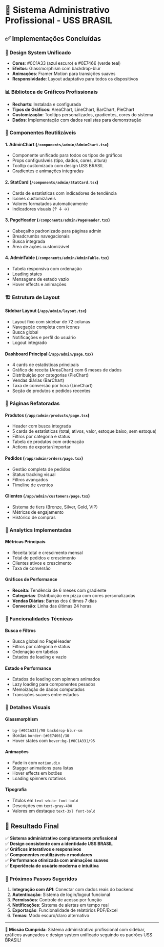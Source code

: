 # 🚀 Sistema Administrativo Profissional - USS BRASIL

## ✅ Implementações Concluídas

### 🎨 Design System Unificado
- **Cores**: #0C1A33 (azul escuro) e #0E7466 (verde teal)
- **Efeitos**: Glassmorphism com backdrop-blur
- **Animações**: Framer Motion para transições suaves
- **Responsividade**: Layout adaptativo para todos os dispositivos

### 📊 Biblioteca de Gráficos Profissionais
- **Recharts**: Instalada e configurada
- **Tipos de Gráficos**: AreaChart, LineChart, BarChart, PieChart
- **Customização**: Tooltips personalizados, gradientes, cores do sistema
- **Dados**: Implementação com dados realistas para demonstração

### 🧩 Componentes Reutilizáveis

#### 1. **AdminChart** (`/components/admin/AdminChart.tsx`)
- Componente unificado para todos os tipos de gráficos
- Props configuráveis (tipo, dados, cores, altura)
- Tooltip customizado com design USS BRASIL
- Gradientes e animações integradas

#### 2. **StatCard** (`/components/admin/StatCard.tsx`)
- Cards de estatísticas com indicadores de tendência
- Ícones customizáveis
- Valores formatados automaticamente
- Indicadores visuais (↑ ↓ →)

#### 3. **PageHeader** (`/components/admin/PageHeader.tsx`)
- Cabeçalho padronizado para páginas admin
- Breadcrumbs navegacionais
- Busca integrada
- Área de ações customizável

#### 4. **AdminTable** (`/components/admin/AdminTable.tsx`)
- Tabela responsiva com ordenação
- Loading states
- Mensagens de estado vazio
- Hover effects e animações

### 🏗️ Estrutura de Layout

#### **Sidebar Layout** (`/app/admin/layout.tsx`)
- Layout fixo com sidebar de 72 colunas
- Navegação completa com ícones
- Busca global
- Notificações e perfil do usuário
- Logout integrado

#### **Dashboard Principal** (`/app/admin/page.tsx`)
- 4 cards de estatísticas principais
- Gráfico de receita (AreaChart) com 6 meses de dados
- Distribuição por categorias (PieChart)
- Vendas diárias (BarChart)
- Taxa de conversão por hora (LineChart)
- Seção de produtos e pedidos recentes

### 📱 Páginas Refatoradas

#### **Produtos** (`/app/admin/products/page.tsx`)
- Header com busca integrada
- 5 cards de estatísticas (total, ativos, valor, estoque baixo, sem estoque)
- Filtros por categoria e status
- Tabela de produtos com ordenação
- Actions de exportar/importar

#### **Pedidos** (`/app/admin/orders/page.tsx`)
- Gestão completa de pedidos
- Status tracking visual
- Filtros avançados
- Timeline de eventos

#### **Clientes** (`/app/admin/customers/page.tsx`)
- Sistema de tiers (Bronze, Silver, Gold, VIP)
- Métricas de engajamento
- Histórico de compras

### 🎯 Analytics Implementadas

#### **Métricas Principais**
- Receita total e crescimento mensal
- Total de pedidos e crescimento
- Clientes ativos e crescimento
- Taxa de conversão

#### **Gráficos de Performance**
- **Receita**: Tendência de 6 meses com gradiente
- **Categorias**: Distribuição em pizza com cores personalizadas
- **Vendas Diárias**: Barras dos últimos 7 dias
- **Conversão**: Linha das últimas 24 horas

### 🔧 Funcionalidades Técnicas

#### **Busca e Filtros**
- Busca global no PageHeader
- Filtros por categoria e status
- Ordenação em tabelas
- Estados de loading e vazio

#### **Estado e Performance**
- Estados de loading com spinners animados
- Lazy loading para componentes pesados
- Memoização de dados computados
- Transições suaves entre estados

### 🎨 Detalhes Visuais

#### **Glassmorphism**
- `bg-[#0C1A33]/90 backdrop-blur-sm`
- Bordas `border-[#0E7466]/30`
- Hover states com `hover:bg-[#0C1A33]/95`

#### **Animações**
- Fade in com `motion.div`
- Stagger animations para listas
- Hover effects em botões
- Loading spinners rotativos

#### **Tipografia**
- Títulos em `text-white font-bold`
- Descrições em `text-gray-400`
- Valores em destaque `text-3xl font-bold`

## 🌟 Resultado Final

✅ **Sistema administrativo completamente profissional**  
✅ **Design consistente com a identidade USS BRASIL**  
✅ **Gráficos interativos e responsivos**  
✅ **Componentes reutilizáveis e modulares**  
✅ **Performance otimizada com animações suaves**  
✅ **Experiência de usuário moderna e intuitiva**

### 🚀 Próximos Passos Sugeridos

1. **Integração com API**: Conectar com dados reais do backend
2. **Autenticação**: Sistema de login/logout funcional
3. **Permissões**: Controle de acesso por função
4. **Notificações**: Sistema de alertas em tempo real
5. **Exportação**: Funcionalidade de relatórios PDF/Excel
6. **Temas**: Modo escuro/claro alternativo

---

**🎯 Missão Cumprida**: Sistema administrativo profissional com sidebar, gráficos avançados e design system unificado seguindo os padrões USS BRASIL!
